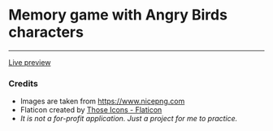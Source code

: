 # Memory game with Angry Birds characters
---
[Live preview](twentysixhugs.github.io/Memory-Cards-Game)

### Credits
- Images are taken from https://www.nicepng.com
- Flaticon created by <a href="https://www.flaticon.com/free-icons/angry-birds" title="angry birds icons">Those Icons - Flaticon</a>
- *It is not a for-profit application. Just a project for me to practice.*